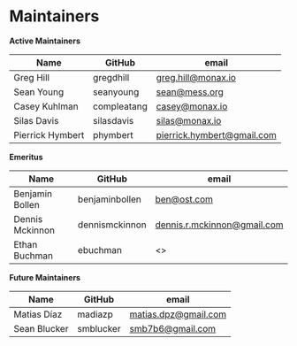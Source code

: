 Maintainers
===========

**Active Maintainers**

| Name | GitHub | email
|------|--------|-------------------
| Greg Hill | gregdhill |  <greg.hill@monax.io>
| Sean Young | seanyoung |  <sean@mess.org>
| Casey Kuhlman | compleatang | <casey@monax.io>
| Silas Davis | silasdavis | <silas@monax.io>
| Pierrick Hymbert | phymbert | <pierrick.hymbert@gmail.com>

**Emeritus**

| Name | GitHub | email
|------|--------|-------------------
| Benjamin Bollen | benjaminbollen |  <ben@ost.com>
| Dennis Mckinnon | dennismckinnon |  <dennis.r.mckinnon@gmail.com>
| Ethan Buchman | ebuchman |  <>

**Future Maintainers**

| Name | GitHub | email
|------|--------|-------------------
| Matias Díaz | madiazp |  <matias.dpz@gmail.com>
| Sean Blucker | smblucker |  <smb7b6@gmail.com>


